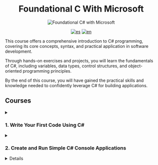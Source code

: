 <div align="center">

# Foundational C With Microsoft

![Foundational C# with Microsoft](https://learn.microsoft.com/en-us/training/achievements/csharp-data.svg)

[![es](https://img.shields.io/badge/lang-es-yellow.svg)](./README.es.md)
[![en](https://img.shields.io/badge/lang-en-red.svg)](./README.md)

</div>

This course offers a comprehensive introduction to C# programming, covering its core concepts, syntax, and practical application in software development.

Through hands-on exercises and projects, you will learn the fundamentals of C#, including variables, data types, control structures, and object-oriented programming principles.

By the end of this course, you will have gained the practical skills and knowledge needed to confidently leverage C# for building applications.

## Courses

<details >
<summary>

### 1. Write Your First Code Using C\#

</summary>
Begin your journey by learning to write your first code using C#. Develop a
strong foundation as you explore the fundamentals and syntax of the language,
setting the stage for your programming adventures.

- [x] Write Your First C# Code
- [x] Store and Retrieve Data Using Literal and Variable Values in C#
- [x] Perform Basic String Formatting in C#
- [x] Perform Basic Operations on Numbers in C#
- [x] Guided Project - Calculate and Print Student Grades
- [x] Guided Project - Calculate Final GPA
- [x] Trophy Write Your First Code Using C#
</details>
</details>

<details >
<summary>

### 2. Create and Run Simple C# Console Applications

</summary>
Master the art of creating and running simple C# console applications. Dive into
the world of console-based programming, where you will gain hands-on experience
executing your code and seeing it in action.

- [x] Install and Configure Visual Studio Code for C# Development
- [x] Call Methods From the .NET Class Library Using C#
- [x] Add Decision Logic to Your Code Using if, else, and else if statements
      in C#
- [x] Store and Iterate Through Sequences of Data Using Arrays and the foreach
      Statement in C#
- [] Create Readable Code with Conventions, Whitespace, and Comments in C#
- [] Guided Project - Develop foreach and if-elseif-else Structures to
  Process Array Data in C#
- [] Challenge Project - Develop foreach and if-elseif-else Structures to Process Array Data in C#
- [] Trophy - Create and Run Simple C# Console Applications
</details>
<details >
